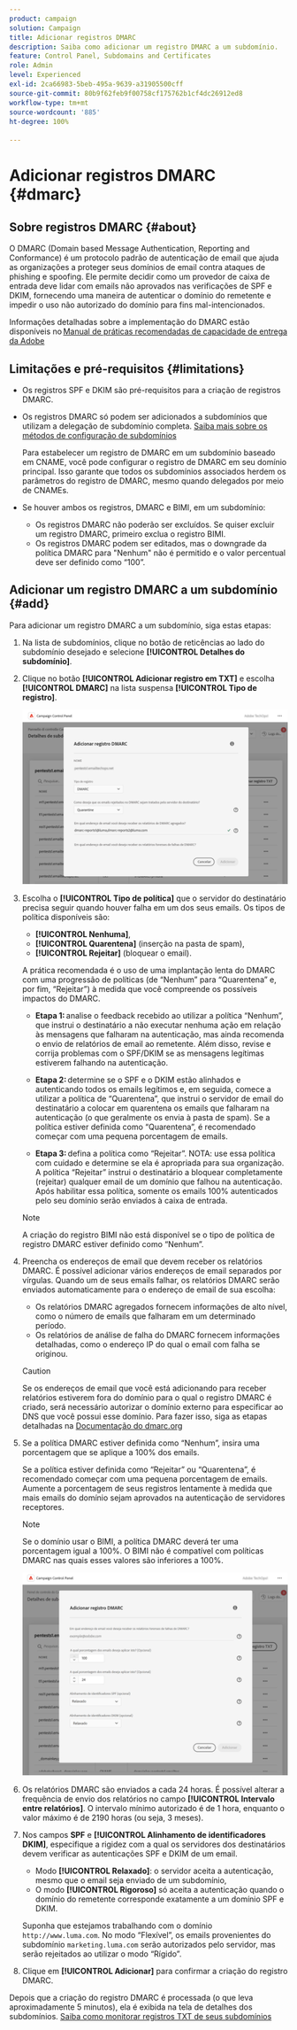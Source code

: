 ```yaml
---
product: campaign
solution: Campaign
title: Adicionar registros DMARC
description: Saiba como adicionar um registro DMARC a um subdomínio.
feature: Control Panel, Subdomains and Certificates
role: Admin
level: Experienced
exl-id: 2ca66983-5beb-495a-9639-a31905500cff
source-git-commit: 80b9f62feb9f00758cf175762b1cf4dc26912ed8
workflow-type: tm+mt
source-wordcount: '885'
ht-degree: 100%

---
```


# Adicionar registros DMARC {#dmarc}

## Sobre registros DMARC {#about}

O DMARC (Domain based Message Authentication, Reporting and Conformance) é um protocolo padrão de autenticação de email que ajuda as organizações a proteger seus domínios de email contra ataques de phishing e spoofing. Ele permite decidir como um provedor de caixa de entrada deve lidar com emails não aprovados nas verificações de SPF e DKIM, fornecendo uma maneira de autenticar o domínio do remetente e impedir o uso não autorizado do domínio para fins mal-intencionados.

Informações detalhadas sobre a implementação do DMARC estão disponíveis no [Manual de práticas recomendadas de capacidade de entrega da Adobe](https://experienceleague.adobe.com/docs/deliverability-learn/deliverability-best-practice-guide/additional-resources/technotes/implement-dmarc.html?lang=pt-BR)

## Limitações e pré-requisitos {#limitations}

* Os registros SPF e DKIM são pré-requisitos para a criação de registros DMARC.
* Os registros DMARC só podem ser adicionados a subdomínios que utilizam a delegação de subdomínio completa. [Saiba mais sobre os métodos de configuração de subdomínios](subdomains-branding.md#subdomain-delegation-methods)

  Para estabelecer um registro de DMARC em um subdomínio baseado em CNAME, você pode configurar o registro de DMARC em seu domínio principal. Isso garante que todos os subdomínios associados herdem os parâmetros do registro de DMARC, mesmo quando delegados por meio de CNAMEs.

* Se houver ambos os registros, DMARC e BIMI, em um subdomínio:
   * Os registros DMARC não poderão ser excluídos. Se quiser excluir um registro DMARC, primeiro exclua o registro BIMI.
   * Os registros DMARC podem ser editados, mas o downgrade da política DMARC para &quot;Nenhum&quot; não é permitido e o valor percentual deve ser definido como “100”.

## Adicionar um registro DMARC a um subdomínio {#add}

Para adicionar um registro DMARC a um subdomínio, siga estas etapas:

1. Na lista de subdomínios, clique no botão de reticências ao lado do subdomínio desejado e selecione **[!UICONTROL Detalhes do subdomínio]**.

1. Clique no botão **[!UICONTROL Adicionar registro em TXT]** e escolha **[!UICONTROL DMARC]** na lista suspensa **[!UICONTROL Tipo de registro]**.

   ![](assets/dmarc-add.png)

1. Escolha o **[!UICONTROL Tipo de política]** que o servidor do destinatário precisa seguir quando houver falha em um dos seus emails. Os tipos de política disponíveis são:

   * **[!UICONTROL Nenhuma]**,
   * **[!UICONTROL Quarentena]** (inserção na pasta de spam),
   * **[!UICONTROL Rejeitar]** (bloquear o email).

   A prática recomendada é o uso de uma implantação lenta do DMARC com uma progressão de políticas (de “Nenhum” para “Quarentena” e, por fim, “Rejeitar”) à medida que você compreende os possíveis impactos do DMARC.

   * **Etapa 1:** analise o feedback recebido ao utilizar a política “Nenhum”, que instrui o destinatário a não executar nenhuma ação em relação às mensagens que falharam na autenticação, mas ainda recomenda o envio de relatórios de email ao remetente. Além disso, revise e corrija problemas com o SPF/DKIM se as mensagens legítimas estiverem falhando na autenticação.

   * **Etapa 2:** determine se o SPF e o DKIM estão alinhados e autenticando todos os emails legítimos e, em seguida, comece a utilizar a política de “Quarentena”, que instrui o servidor de email do destinatário a colocar em quarentena os emails que falharam na autenticação (o que geralmente os envia à pasta de spam). Se a política estiver definida como “Quarentena”, é recomendado começar com uma pequena porcentagem de emails.

   * **Etapa 3:** defina a política como “Rejeitar”. NOTA: use essa política com cuidado e determine se ela é apropriada para sua organização. A política “Rejeitar” instrui o destinatário a bloquear completamente (rejeitar) qualquer email de um domínio que falhou na autenticação. Após habilitar essa política, somente os emails 100% autenticados pelo seu domínio serão enviados à caixa de entrada.

   >[!NOTE]
   >
   > A criação do registro BIMI não está disponível se o tipo de política de registro DMARC estiver definido como “Nenhum”.

1. Preencha os endereços de email que devem receber os relatórios DMARC. É possível adicionar vários endereços de email separados por vírgulas. Quando um de seus emails falhar, os relatórios DMARC serão enviados automaticamente para o endereço de email de sua escolha:

   * Os relatórios DMARC agregados fornecem informações de alto nível, como o número de emails que falharam em um determinado período.
   * Os relatórios de análise de falha do DMARC fornecem informações detalhadas, como o endereço IP do qual o email com falha se originou.

   >[!CAUTION]
   >
   >Se os endereços de email que você está adicionando para receber relatórios estiverem fora do domínio para o qual o registro DMARC é criado, será necessário autorizar o domínio externo para especificar ao DNS que você possui esse domínio. Para fazer isso, siga as etapas detalhadas na [Documentação do dmarc.org](https://dmarc.org/2015/08/receiving-dmarc-reports-outside-your-domain)

1. Se a política DMARC estiver definida como “Nenhum”, insira uma porcentagem que se aplique a 100% dos emails.

   Se a política estiver definida como “Rejeitar” ou “Quarentena”, é recomendado começar com uma pequena porcentagem de emails. Aumente a porcentagem de seus registros lentamente à medida que mais emails do domínio sejam aprovados na autenticação de servidores receptores.

   >[!NOTE]
   >
   >Se o domínio usar o BIMI, a política DMARC deverá ter uma porcentagem igual a 100%. O BIMI não é compatível com políticas DMARC nas quais esses valores são inferiores a 100%.

   ![](assets/dmarc-add2.png)

1. Os relatórios DMARC são enviados a cada 24 horas. É possível alterar a frequência de envio dos relatórios no campo **[!UICONTROL Intervalo entre relatórios]**. O intervalo mínimo autorizado é de 1 hora, enquanto o valor máximo é de 2190 horas (ou seja, 3 meses).

1. Nos campos **SPF** e **[!UICONTROL Alinhamento de identificadores DKIM]**, especifique a rigidez com a qual os servidores dos destinatários devem verificar as autenticações SPF e DKIM de um email.

   * Modo **[!UICONTROL Relaxado]**: o servidor aceita a autenticação, mesmo que o email seja enviado de um subdomínio,
   * O modo **[!UICONTROL Rigoroso]** só aceita a autenticação quando o domínio do remetente corresponde exatamente a um domínio SPF e DKIM.

   Suponha que estejamos trabalhando com o domínio `http://www.luma.com`. No modo “Flexível”, os emails provenientes do subdomínio `marketing.luma.com` serão autorizados pelo servidor, mas serão rejeitados ao utilizar o modo “Rígido”.

1. Clique em **[!UICONTROL Adicionar]** para confirmar a criação do registro DMARC.

Depois que a criação do registro DMARC é processada (o que leva aproximadamente 5 minutos), ela é exibida na tela de detalhes dos subdomínios. [Saiba como monitorar registros TXT de seus subdomínios](gs-txt-records.md#monitor)
